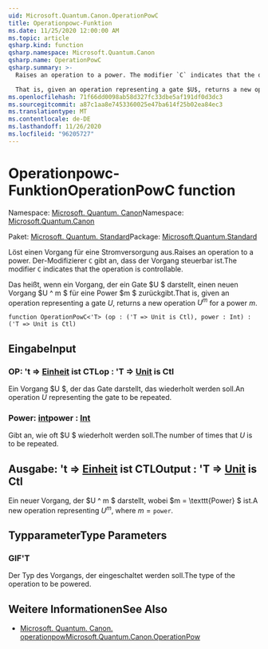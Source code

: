 ```yaml
---
uid: Microsoft.Quantum.Canon.OperationPowC
title: Operationpowc-Funktion
ms.date: 11/25/2020 12:00:00 AM
ms.topic: article
qsharp.kind: function
qsharp.namespace: Microsoft.Quantum.Canon
qsharp.name: OperationPowC
qsharp.summary: >-
  Raises an operation to a power. The modifier `C` indicates that the operation is controllable.

  That is, given an operation representing a gate $U$, returns a new operation $U^m$ for a power $m$.
ms.openlocfilehash: 71f66dd0098ab58d327fc33dbe5af191df0d3dc3
ms.sourcegitcommit: a87c1aa8e7453360025e47ba614f25b02ea84ec3
ms.translationtype: MT
ms.contentlocale: de-DE
ms.lasthandoff: 11/26/2020
ms.locfileid: "96205727"
---
```

# <a name="operationpowc-function"></a><span data-ttu-id="06adb-102">Operationpowc-Funktion</span><span class="sxs-lookup"><span data-stu-id="06adb-102">OperationPowC function</span></span>

<span data-ttu-id="06adb-103">Namespace: [Microsoft. Quantum. Canon](xref:Microsoft.Quantum.Canon)</span><span class="sxs-lookup"><span data-stu-id="06adb-103">Namespace: [Microsoft.Quantum.Canon](xref:Microsoft.Quantum.Canon)</span></span>

<span data-ttu-id="06adb-104">Paket: [Microsoft. Quantum. Standard](https://nuget.org/packages/Microsoft.Quantum.Standard)</span><span class="sxs-lookup"><span data-stu-id="06adb-104">Package: [Microsoft.Quantum.Standard](https://nuget.org/packages/Microsoft.Quantum.Standard)</span></span>


<span data-ttu-id="06adb-105">Löst einen Vorgang für eine Stromversorgung aus.</span><span class="sxs-lookup"><span data-stu-id="06adb-105">Raises an operation to a power.</span></span>
<span data-ttu-id="06adb-106">Der-Modifizierer `C` gibt an, dass der Vorgang steuerbar ist.</span><span class="sxs-lookup"><span data-stu-id="06adb-106">The modifier `C` indicates that the operation is controllable.</span></span>

<span data-ttu-id="06adb-107">Das heißt, wenn ein Vorgang, der ein Gate $U $ darstellt, einen neuen Vorgang $U ^ m $ für eine Power $m $ zurückgibt.</span><span class="sxs-lookup"><span data-stu-id="06adb-107">That is, given an operation representing a gate $U$, returns a new operation $U^m$ for a power $m$.</span></span>

```qsharp
function OperationPowC<'T> (op : ('T => Unit is Ctl), power : Int) : ('T => Unit is Ctl)
```


## <a name="input"></a><span data-ttu-id="06adb-108">Eingabe</span><span class="sxs-lookup"><span data-stu-id="06adb-108">Input</span></span>

### <a name="op--t--unit--is-ctl"></a><span data-ttu-id="06adb-109">OP: 't => [Einheit](xref:microsoft.quantum.lang-ref.unit)  ist CTL</span><span class="sxs-lookup"><span data-stu-id="06adb-109">op : 'T => [Unit](xref:microsoft.quantum.lang-ref.unit)  is Ctl</span></span>

<span data-ttu-id="06adb-110">Ein Vorgang $U $, der das Gate darstellt, das wiederholt werden soll.</span><span class="sxs-lookup"><span data-stu-id="06adb-110">An operation $U$ representing the gate to be repeated.</span></span>


### <a name="power--int"></a><span data-ttu-id="06adb-111">Power: [int](xref:microsoft.quantum.lang-ref.int)</span><span class="sxs-lookup"><span data-stu-id="06adb-111">power : [Int](xref:microsoft.quantum.lang-ref.int)</span></span>

<span data-ttu-id="06adb-112">Gibt an, wie oft $U $ wiederholt werden soll.</span><span class="sxs-lookup"><span data-stu-id="06adb-112">The number of times that $U$ is to be repeated.</span></span>



## <a name="output--t--unit--is-ctl"></a><span data-ttu-id="06adb-113">Ausgabe: 't => [Einheit](xref:microsoft.quantum.lang-ref.unit)  ist CTL</span><span class="sxs-lookup"><span data-stu-id="06adb-113">Output : 'T => [Unit](xref:microsoft.quantum.lang-ref.unit)  is Ctl</span></span>

<span data-ttu-id="06adb-114">Ein neuer Vorgang, der $U ^ m $ darstellt, wobei $m = \texttt{Power} $ ist.</span><span class="sxs-lookup"><span data-stu-id="06adb-114">A new operation representing $U^m$, where $m = \texttt{power}$.</span></span>

## <a name="type-parameters"></a><span data-ttu-id="06adb-115">Typparameter</span><span class="sxs-lookup"><span data-stu-id="06adb-115">Type Parameters</span></span>

### <a name="t"></a><span data-ttu-id="06adb-116">GIF</span><span class="sxs-lookup"><span data-stu-id="06adb-116">'T</span></span>

<span data-ttu-id="06adb-117">Der Typ des Vorgangs, der eingeschaltet werden soll.</span><span class="sxs-lookup"><span data-stu-id="06adb-117">The type of the operation to be powered.</span></span>

## <a name="see-also"></a><span data-ttu-id="06adb-118">Weitere Informationen</span><span class="sxs-lookup"><span data-stu-id="06adb-118">See Also</span></span>

- [<span data-ttu-id="06adb-119">Microsoft. Quantum. Canon. operationpow</span><span class="sxs-lookup"><span data-stu-id="06adb-119">Microsoft.Quantum.Canon.OperationPow</span></span>](xref:Microsoft.Quantum.Canon.OperationPow)
